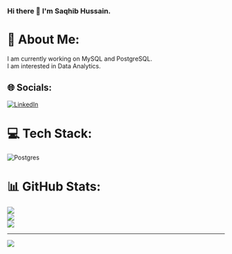 ### Hi there 👋 I'm Saqhib Hussain.

# 💫 About Me:
I am currently working on MySQL and PostgreSQL.<br>I am interested in Data Analytics. 


## 🌐 Socials:
[![LinkedIn](https://img.shields.io/badge/LinkedIn-%230077B5.svg?logo=linkedin&logoColor=white)](https://linkedin.com/in/https://www.linkedin.com/in/saqhib-hussain-500a04150/) 

# 💻 Tech Stack:
![Postgres](https://img.shields.io/badge/postgres-%23316192.svg?style=for-the-badge&logo=postgresql&logoColor=white)
# 📊 GitHub Stats:
![](https://github-readme-stats.vercel.app/api?username=saqhib-hussain&theme=dark&hide_border=false&include_all_commits=true&count_private=true)<br/>
![](https://github-readme-streak-stats.herokuapp.com/?user=saqhib-hussain&theme=dark&hide_border=false)<br/>
![](https://github-readme-stats.vercel.app/api/top-langs/?username=saqhib-hussain&theme=dark&hide_border=false&include_all_commits=true&count_private=true&layout=compact)

---
[![](https://visitcount.itsvg.in/api?id=saqhib-hussain&icon=0&color=0)](https://visitcount.itsvg.in)

<!-- Proudly created with GPRM ( https://gprm.itsvg.in ) -->
